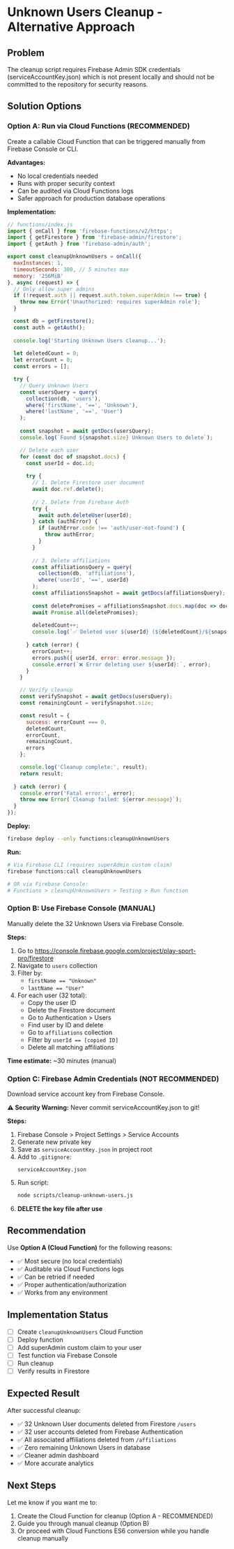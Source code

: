 # Unknown Users Cleanup - Alternative Approach

## Problem
The cleanup script requires Firebase Admin SDK credentials (serviceAccountKey.json) which is not present locally and should not be committed to the repository for security reasons.

## Solution Options

### Option A: Run via Cloud Functions (RECOMMENDED)
Create a callable Cloud Function that can be triggered manually from Firebase Console or CLI.

**Advantages:**
- No local credentials needed
- Runs with proper security context
- Can be audited via Cloud Functions logs
- Safer approach for production database operations

**Implementation:**
```javascript
// functions/index.js
import { onCall } from 'firebase-functions/v2/https';
import { getFirestore } from 'firebase-admin/firestore';
import { getAuth } from 'firebase-admin/auth';

export const cleanupUnknownUsers = onCall({ 
  maxInstances: 1,
  timeoutSeconds: 300, // 5 minutes max
  memory: '256MiB'
}, async (request) => {
  // Only allow super admins
  if (!request.auth || request.auth.token.superAdmin !== true) {
    throw new Error('Unauthorized: requires superAdmin role');
  }

  const db = getFirestore();
  const auth = getAuth();
  
  console.log('Starting Unknown Users cleanup...');
  
  let deletedCount = 0;
  let errorCount = 0;
  const errors = [];

  try {
    // Query Unknown Users
    const usersQuery = query(
      collection(db, 'users'),
      where('firstName', '==', 'Unknown'),
      where('lastName', '==', 'User')
    );
    
    const snapshot = await getDocs(usersQuery);
    console.log(`Found ${snapshot.size} Unknown Users to delete`);

    // Delete each user
    for (const doc of snapshot.docs) {
      const userId = doc.id;
      
      try {
        // 1. Delete Firestore user document
        await doc.ref.delete();
        
        // 2. Delete from Firebase Auth
        try {
          await auth.deleteUser(userId);
        } catch (authError) {
          if (authError.code !== 'auth/user-not-found') {
            throw authError;
          }
        }
        
        // 3. Delete affiliations
        const affiliationsQuery = query(
          collection(db, 'affiliations'),
          where('userId', '==', userId)
        );
        const affiliationsSnapshot = await getDocs(affiliationsQuery);
        
        const deletePromises = affiliationsSnapshot.docs.map(doc => doc.ref.delete());
        await Promise.all(deletePromises);
        
        deletedCount++;
        console.log(`✅ Deleted user ${userId} (${deletedCount}/${snapshot.size})`);
        
      } catch (error) {
        errorCount++;
        errors.push({ userId, error: error.message });
        console.error(`❌ Error deleting user ${userId}:`, error);
      }
    }

    // Verify cleanup
    const verifySnapshot = await getDocs(usersQuery);
    const remainingCount = verifySnapshot.size;

    const result = {
      success: errorCount === 0,
      deletedCount,
      errorCount,
      remainingCount,
      errors
    };

    console.log('Cleanup complete:', result);
    return result;
    
  } catch (error) {
    console.error('Fatal error:', error);
    throw new Error(`Cleanup failed: ${error.message}`);
  }
});
```

**Deploy:**
```bash
firebase deploy --only functions:cleanupUnknownUsers
```

**Run:**
```bash
# Via Firebase CLI (requires superAdmin custom claim)
firebase functions:call cleanupUnknownUsers

# OR via Firebase Console:
# Functions > cleanupUnknownUsers > Testing > Run function
```

### Option B: Use Firebase Console (MANUAL)
Manually delete the 32 Unknown Users via Firebase Console.

**Steps:**
1. Go to https://console.firebase.google.com/project/play-sport-pro/firestore
2. Navigate to `users` collection
3. Filter by:
   - `firstName == "Unknown"`
   - `lastName == "User"`
4. For each user (32 total):
   - Copy the user ID
   - Delete the Firestore document
   - Go to Authentication > Users
   - Find user by ID and delete
   - Go to `affiliations` collection
   - Filter by `userId == [copied ID]`
   - Delete all matching affiliations

**Time estimate:** ~30 minutes (manual)

### Option C: Firebase Admin Credentials (NOT RECOMMENDED)
Download service account key from Firebase Console.

**⚠️ Security Warning:** Never commit serviceAccountKey.json to git!

**Steps:**
1. Firebase Console > Project Settings > Service Accounts
2. Generate new private key
3. Save as `serviceAccountKey.json` in project root
4. Add to `.gitignore`:
   ```
   serviceAccountKey.json
   ```
5. Run script:
   ```bash
   node scripts/cleanup-unknown-users.js
   ```
6. **DELETE the key file after use**

## Recommendation

Use **Option A (Cloud Function)** for the following reasons:
- ✅ Most secure (no local credentials)
- ✅ Auditable via Cloud Functions logs
- ✅ Can be retried if needed
- ✅ Proper authentication/authorization
- ✅ Works from any environment

## Implementation Status

- [ ] Create `cleanupUnknownUsers` Cloud Function
- [ ] Deploy function
- [ ] Add superAdmin custom claim to your user
- [ ] Test function via Firebase Console
- [ ] Run cleanup
- [ ] Verify results in Firestore

## Expected Result

After successful cleanup:
- ✅ 32 Unknown User documents deleted from Firestore `/users`
- ✅ 32 user accounts deleted from Firebase Authentication
- ✅ All associated affiliations deleted from `/affiliations`
- ✅ Zero remaining Unknown Users in database
- ✅ Cleaner admin dashboard
- ✅ More accurate analytics

## Next Steps

Let me know if you want me to:
1. Create the Cloud Function for cleanup (Option A - RECOMMENDED)
2. Guide you through manual cleanup (Option B)
3. Or proceed with Cloud Functions ES6 conversion while you handle cleanup manually
